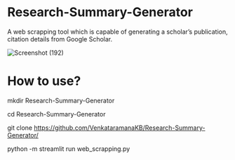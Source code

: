 # Research-Summary-Generator

A web scrapping tool which is capable of generating a scholar’s publication, citation details from Google Scholar.

![Screenshot (192)](https://github.com/user-attachments/assets/85af0539-ee51-4d70-8b46-2b46bc03d1f6)


# How to use?
mkdir Research-Summary-Generator

cd Research-Summary-Generator

git clone https://github.com/VenkataramanaKB/Research-Summary-Generator/

python -m streamlit run web_scrapping.py


